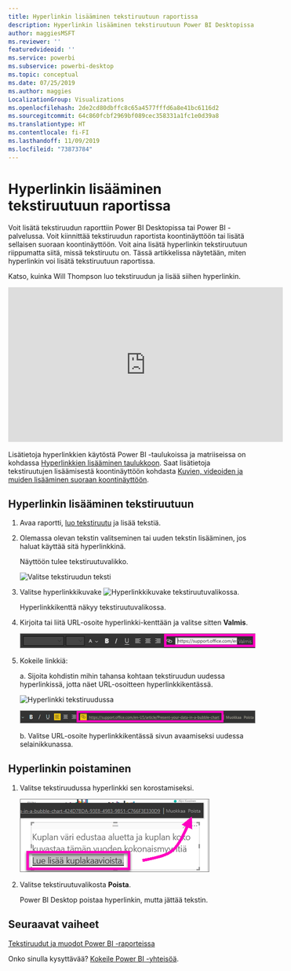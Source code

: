 ```yaml
---
title: Hyperlinkin lisääminen tekstiruutuun raportissa
description: Hyperlinkin lisääminen tekstiruutuun Power BI Desktopissa ja Power BI -palvelussa
author: maggiesMSFT
ms.reviewer: ''
featuredvideoid: ''
ms.service: powerbi
ms.subservice: powerbi-desktop
ms.topic: conceptual
ms.date: 07/25/2019
ms.author: maggies
LocalizationGroup: Visualizations
ms.openlocfilehash: 2de2cd80dbffc8c65a4577fffd6a8e41bc6116d2
ms.sourcegitcommit: 64c860fcbf2969bf089cec358331a1fc1e0d39a8
ms.translationtype: HT
ms.contentlocale: fi-FI
ms.lasthandoff: 11/09/2019
ms.locfileid: "73873784"
---
```

# <a name="add-a-hyperlink-to-a-text-box-in-a-report"></a>Hyperlinkin lisääminen tekstiruutuun raportissa
Voit lisätä tekstiruudun raporttiin Power BI Desktopissa tai Power BI -palvelussa. Voit kiinnittää tekstiruudun raportista koontinäyttöön tai lisätä sellaisen suoraan koontinäyttöön. Voit aina lisätä hyperlinkin tekstiruutuun riippumatta siitä, missä tekstiruutu on. Tässä artikkelissa näytetään, miten hyperlinkin voi lisätä tekstiruutuun raportissa. 


Katso, kuinka Will Thompson luo tekstiruudun ja lisää siihen hyperlinkin. 

<iframe width="560" height="315" src="https://www.youtube.com/embed/_3q6VEBhGew#t=0m55s" frameborder="0" allowfullscreen></iframe>

Lisätietoja hyperlinkkien käytöstä Power BI -taulukoissa ja matriiseissa on kohdassa [Hyperlinkkien lisääminen taulukkoon](power-bi-hyperlinks-in-tables.md). Saat lisätietoja tekstiruutujen lisäämisestä koontinäyttöön kohdasta [Kuvien, videoiden ja muiden lisääminen suoraan koontinäyttöön](service-dashboard-add-widget.md). 

## <a name="to-add-a-hyperlink-to-a-text-box"></a>Hyperlinkin lisääminen tekstiruutuun
1. Avaa raportti, [luo tekstiruutu](power-bi-reports-add-text-and-shapes.md) ja lisää tekstiä. 
2. Olemassa olevan tekstin valitseminen tai uuden tekstin lisääminen, jos haluat käyttää sitä hyperlinkkinä. 

   Näyttöön tulee tekstiruutuvalikko.
   
   ![Valitse tekstiruudun teksti](media/service-add-hyperlink-to-text-box/power-bi-hyperlink-new.png)
3. Valitse hyperlinkkikuvake ![Hyperlinkkikuvake](media/service-add-hyperlink-to-text-box/power-bi-hyperlink-icon.png) tekstiruutuvalikossa.

   Hyperlinkkikenttä näkyy tekstiruutuvalikossa.

4. Kirjoita tai liitä URL-osoite hyperlinkki-kenttään ja valitse sitten **Valmis**.
   
   ![Kirjoita tai liitä URL-osoite hyperlinkki-kenttään](media/service-add-hyperlink-to-text-box/power-bi-add-link.png)
5. Kokeile linkkiä:  

   a. Sijoita kohdistin mihin tahansa kohtaan tekstiruudun uudessa hyperlinkissä, jotta näet URL-osoitteen hyperlinkkikentässä.  
     
      ![Hyperlinkki tekstiruudussa](media/service-add-hyperlink-to-text-box/power-bi-test-link.png)
   
      ![URL-osoite hyperlinkkikentässä](media/service-add-hyperlink-to-text-box/power-bi-hyperlink-edit.png)

   b. Valitse URL-osoite hyperlinkkikentässä sivun avaamiseksi uudessa selainikkunassa.

## <a name="to-remove-the-hyperlink"></a>Hyperlinkin poistaminen
1. Valitse tekstiruudussa hyperlinkki sen korostamiseksi.
   
     ![Poista hyperlinkki](media/service-add-hyperlink-to-text-box/power-bi-hyperlink-remove.png)
2. Valitse tekstiruutuvalikosta **Poista**. 

   Power BI Desktop poistaa hyperlinkin, mutta jättää tekstin.

## <a name="next-steps"></a>Seuraavat vaiheet
[Tekstiruudut ja muodot Power BI -raporteissa](power-bi-reports-add-text-and-shapes.md)

Onko sinulla kysyttävää? [Kokeile Power BI -yhteisöä](https://community.powerbi.com/).

